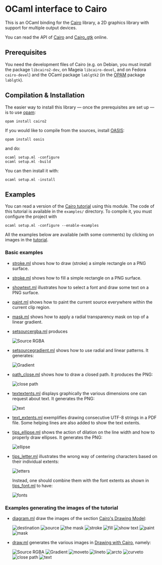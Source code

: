 OCaml interface to Cairo
========================

This is an OCaml binding for the
[Cairo](http://www.cairographics.org/) library, a 2D graphics library
with support for multiple output devices.

You can read the API of
[Cairo](http://cairo.forge.ocamlcore.org/tutorial/Cairo.html) and
[Cairo_gtk](http://cairo.forge.ocamlcore.org/tutorial/Cairo_gtk.html)
online.

Prerequisites
-------------

You need the development files of Cairo (e.g. on Debian, you must
install the package ``libcairo2-dev``, on Mageia `libcairo-devel`, and
on Fedora `cairo-devel`) and the OCaml package
``lablgtk2`` (in the [OPAM](http://opam.ocamlpro.com/) package
``lablgtk``).

Compilation & Installation
--------------------------

The easier way to install this library — once the prerequisites are set
up — is to use [opam](http://opam.ocaml.org/):

    opam install cairo2

If you would like to compile from the sources, install
[OASIS](http://oasis.forge.ocamlcore.org/):

    opam install oasis

and do:

    ocaml setup.ml -configure
	ocaml setup.ml -build

You can then install it with:

	ocaml setup.ml -install


Examples
--------

You can read a version of the
[Cairo tutorial](http://cairo.forge.ocamlcore.org/tutorial/) using
this module.  The code of this tutorial is available in the
``examples/`` directory.  To compile it, you must configure the
project with

    ocaml setup.ml -configure --enable-examples

All the examples below are available (with some comments) by clicking
on images in the [tutorial](http://cairo.forge.ocamlcore.org/tutorial/).

### Basic examples

- [stroke.ml](examples/stroke.ml) shows how to draw (stroke) a simple
  rectangle on a PNG surface.
- [stroke.ml](examples/stroke.ml) shows how to fill a simple
  rectangle on a PNG surface.
- [showtext.ml](examples/showtext.ml) illustrates how to select a font
  and draw some text on a PNG surface.
- [paint.ml](examples/paint.ml) shows how to paint the current source
  everywhere within the current clip region.
- [mask.ml](examples/mask.ml) shows how to apply a radial transparency
  mask on top of a linear gradient.
- [setsourcergba.ml](examples/setsourcergba.ml) produces

  ![Source RGBA](http://cairo.forge.ocamlcore.org/tutorial/setsourcergba.png)

- [setsourcegradient.ml](examples/setsourcegradient.ml) shows how to use
  radial and linear patterns.  It generates:

  ![Gradient](http://cairo.forge.ocamlcore.org/tutorial/setsourcegradient.png)

- [path_close.ml](examples/path_close.ml) shows how to draw a closed
  path.  It produces the PNG:

  ![close path](http://cairo.forge.ocamlcore.org/tutorial/path-close.png)

- [textextents.ml](examples/textextents.ml) displays graphically the various
  dimensions one can request about text.  It generates the PNG:

  ![text](http://cairo.forge.ocamlcore.org/tutorial/textextents.png)

- [text_extents.ml](examples/text_extents.ml) exemplifies drawing
  consecutive UTF-8 strings in a PDF file.  Some helping lines are
  also added to show the text extents.

- [tips_ellipse.ml](examples/tips_ellipse.ml) shows the action of
  dilation on the line width and how to properly draw ellipses.
  It generates the PNG:

  ![ellipse](http://cairo.forge.ocamlcore.org/tutorial/tips_ellipse.png)

- [tips_letter.ml](examples/tips_letter.ml) illustrates the wrong way
  of centering characters based on their individual extents:

  ![letters](http://cairo.forge.ocamlcore.org/tutorial/tips_letter.png)

  Instead, one should combine them with the font extents as shown in
  [tips_font.ml](examples/tips_font.ml) to have:

  ![fonts](http://cairo.forge.ocamlcore.org/tutorial/tips_font.png)


### Examples generating the images of the tutorial

- [diagram.ml](examples/diagram.ml) draw the images of the section
  [Cairo's Drawing Model](http://cairo.forge.ocamlcore.org/tutorial/#drawing_model):

  ![destination](http://cairo.forge.ocamlcore.org/tutorial/destination.png)
  ![source](http://cairo.forge.ocamlcore.org/tutorial/source.png)
  ![the mask](http://cairo.forge.ocamlcore.org/tutorial/the-mask.png)
  ![stroke](http://cairo.forge.ocamlcore.org/tutorial/stroke.png)
  ![fill](http://cairo.forge.ocamlcore.org/tutorial/fill.png)
  ![show text](http://cairo.forge.ocamlcore.org/tutorial/showtext.png)
  ![paint](http://cairo.forge.ocamlcore.org/tutorial/paint.png)
  ![mask](http://cairo.forge.ocamlcore.org/tutorial/mask.png)

- [draw.ml](examples/draw.ml) generates the various images in
  [Drawing with Cairo](http://cairo.forge.ocamlcore.org/tutorial/#drawing_with_cairo), namely:

  ![Source RGBA](http://cairo.forge.ocamlcore.org/tutorial/setsourcergba.png)
  ![Gradient](http://cairo.forge.ocamlcore.org/tutorial/setsourcegradient.png)
  ![moveto](http://cairo.forge.ocamlcore.org/tutorial/path-moveto.png)
  ![lineto](http://cairo.forge.ocamlcore.org/tutorial/path-lineto.png)
  ![arcto](http://cairo.forge.ocamlcore.org/tutorial/path-arcto.png)
  ![curveto](http://cairo.forge.ocamlcore.org/tutorial/path-curveto.png)
  ![close path](http://cairo.forge.ocamlcore.org/tutorial/path-close.png)
  ![text](http://cairo.forge.ocamlcore.org/tutorial/textextents.png)
